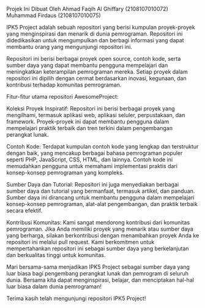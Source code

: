 Projek Ini Dibuat Oleh
Ahmad Faqih Al Ghiffary (2108107010072)
Muhammad Firdaus (2108107010075)

IPK5 Project adalah sebuah repositori yang berisi kumpulan proyek-proyek yang menginspirasi dan menarik di dunia pemrograman. 
Repositori ini didedikasikan untuk mengumpulkan dan berbagi informasi yang dapat membantu orang yang mengunjungi repositori ini.

Repositori ini berisi berbagai proyek open source, contoh kode, serta sumber daya yang dapat membantu pengguna mempelajari dan meningkatkan keterampilan pemrograman mereka. 
Setiap proyek dalam repositori ini dipilih dengan cermat berdasarkan inovasi, kegunaan, dan kontribusi terhadap komunitas pemrograman.

Fitur-fitur utama repositori AwesomeProject:

Koleksi Proyek Inspiratif: Repositori ini berisi berbagai proyek yang mengilhami, termasuk aplikasi web, aplikasi seluler, perpustakaan, dan framework. 
Proyek-proyek ini dapat membantu pengguna dalam mempelajari praktik terbaik dan tren terkini dalam pengembangan perangkat lunak.

Contoh Kode: 
Terdapat kumpulan contoh kode yang lengkap dan terstruktur dengan baik, yang mencakup berbagai bahasa pemrograman populer seperti PHP, JavaScript, CSS, HTML, dan lainnya. 
Contoh kode ini memudahkan pengguna untuk memahami implementasi praktis dari konsep-konsep pemrograman yang kompleks.

Sumber Daya dan Tutorial: 
Repositori ini juga menyediakan berbagai sumber daya dan tutorial yang bermanfaat, termasuk artikel, dan panduan. 
Sumber daya ini dirancang untuk membantu pengguna dalam mempelajari konsep-konsep pemrograman, alat-alat pengembangan, dan praktik terbaik secara efektif.

Kontribusi Komunitas: 
Kami sangat mendorong kontribusi dari komunitas pemrograman. 
Jika Anda memiliki proyek yang menarik atau sumber daya yang berharga, silakan berkontribusi dengan menambahkan proyek Anda ke repositori ini melalui pull request. 
Kami berkomitmen untuk mempertahankan repositori ini sebagai sumber daya yang berkelanjutan dan berkualitas tinggi untuk komunitas.

Mari bersama-sama menjadikan IPK5 Project sebagai sumber daya yang luar biasa bagi pengembang perangkat lunak dan pemrogram di seluruh dunia. 
Bersama kita dapat menginspirasi, belajar, dan menciptakan hal-hal luar biasa dalam dunia pemrograman!

Terima kasih telah mengunjungi repositori IPK5 Project!
